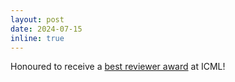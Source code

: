 ```yaml
---
layout: post
date: 2024-07-15
inline: true
---
```


Honoured to receive a [best reviewer award](https://t.co/JaLdqxJymz) at ICML!